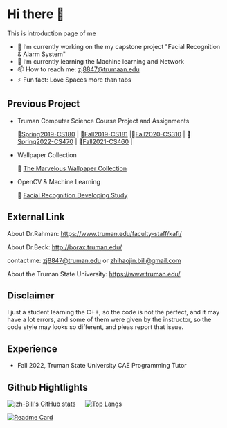 # Hi there 👋

This is introduction page of me

- 🔭 I’m currently working on the my capstone project "Facial Recognition & Alarm System"
- 🌱 I’m currently learning the Machine learning and Network
- 📫 How to reach me: zj8847@trumaan.edu
- ⚡ Fun fact: Love Spaces more than tabs

## Previous Project

- Truman Computer Science Course Project and Assignments

    📎[Spring2019-CS180](https://github.com/jzh-Bill/CS-180.git)  |  📎[Fall2019-CS181](https://github.com/jzh-Bill/CS-181.git) |📎[Fall2020-CS310](https://github.com/jzh-Bill/CS-310.git) | 📎[Spring2022-CS470](https://github.com/jzh-Bill/CS-470.git) | 📎[Fall2021-CS460](https://github.com/jzh-Bill/CS-460.git) |

- Wallpaper Collection

    🌈 [The Marvelous Wallpaper Collection](https://github.com/TheRealMilesLee/The-Wallpaper-Collection)
- OpenCV & Machine Learning 

    📱 [Facial Recognition Developing Study](https://github.com/TheRealMilesLee/iOS-Developing-Study)

## External Link

About Dr.Rahman: <https://www.truman.edu/faculty-staff/kafi/>

About Dr.Beck: <http://borax.truman.edu/>

contact me: zj8847@truman.edu or zhihaojin.bill@gmail.com

About the Truman State University: <https://www.truman.edu/>


## Disclaimer

I just a student learning the C++, so the code is not the perfect, and it may have a lot errors, and some of them were given by the instructor, so the code style may looks so different, and pleas report that issue.

## Experience

- Fall 2022, Truman State University CAE Programming Tutor  

## Github Hightlights

[![jzh-Bill's GitHub stats](https://github-readme-stats.vercel.app/api?username=jzh-Bill&show_icons=true&theme=radical)](https://github.com/anuraghazra/github-readme-stats) &emsp; [![Top Langs](https://github-readme-stats.vercel.app/api/top-langs/?username=jzh-Bill&theme=radical&langs_count=3)](https://github.com/anuraghazra/github-readme-stats)

[![Readme Card](https://github-readme-stats.vercel.app/api/pin/?username=TheRealMilesLee&repo=WechatDeveloper&show_icons=true&theme=tokyonight)](https://github.com/The-Fabulous-Truman-Developer/WechatDeveloper)
